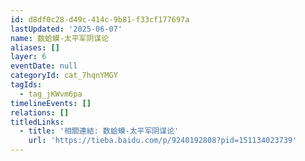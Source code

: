```yaml
---
id: d8df0c28-d49c-414c-9b81-f33cf177697a
lastUpdated: '2025-06-07'
name: 数蛤蟆-太平军阴谋论
aliases: []
layer: 6
eventDate: null
categoryId: cat_7hqnYMGY
tagIds:
  - tag_jKWvm6pa
timelineEvents: []
relations: []
titledLinks:
  - title: '相關連結: 数蛤蟆-太平军阴谋论'
    url: 'https://tieba.baidu.com/p/9240192808?pid=151134023739'
---
```


